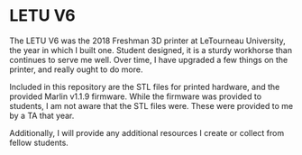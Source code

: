 # LETU V6

The LETU V6 was the 2018 Freshman 3D printer at LeTourneau University, the year in which I built one.
Student designed, it is a sturdy workhorse than continues to serve me well.
Over time, I have upgraded a few things on the printer, and really ought to do more.

Included in this repository are the STL files for printed hardware, and the provided Marlin v1.1.9 firmware.
While the firmware was provided to students, I am not aware that the STL files were.
These were provided to me by a TA that year.

Additionally, I will provide any additional resources I create or collect from fellow students.